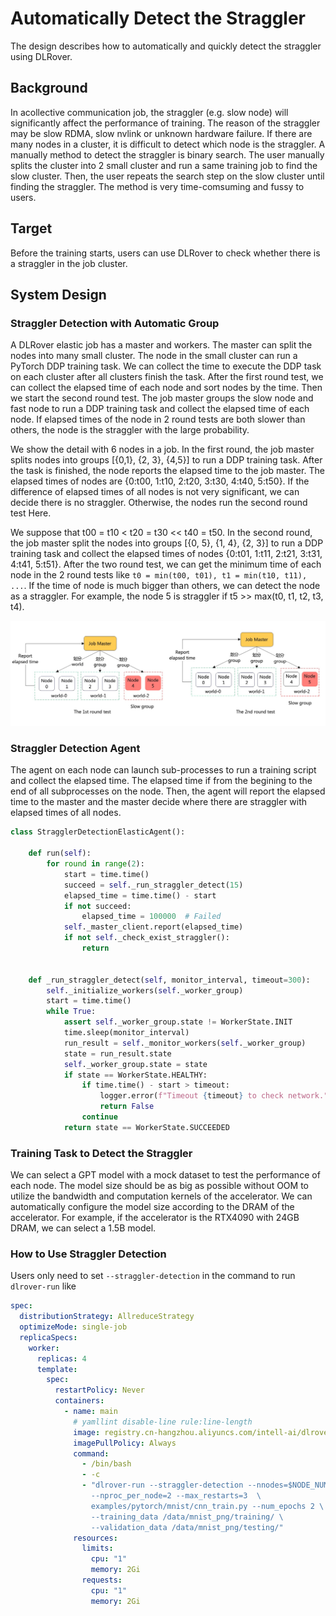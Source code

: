 # Automatically Detect the Straggler

The design describes how to automatically and quickly detect the straggler
using DLRover.

## Background

In acollective communication job, the straggler (e.g. slow node) will significantly
affect the performance of training. The reason of the straggler may be slow RDMA,
slow nvlink or unknown hardware failure.
If there are many nodes in a cluster, it is difficult to detect which node is the straggler.
A manually method to detect the straggler is binary search. The user manually splits the cluster
into 2 small cluster and run a same training job to find the slow cluster. Then, the user
repeats the search step on the slow cluster until finding the straggler. The method is
very time-comsuming and fussy to users.

## Target

Before the training starts, users can use DLRover to check whether there is a straggler
in the job cluster.

## System Design

### Straggler Detection with Automatic Group

A DLRover elastic job has a master and workers. The master can split the nodes into many small
cluster. The node in the small cluster can run a PyTorch DDP training task. We can collect the
time to execute the DDP task on each cluster after all clusters finish the task. After the
first round test, we can collect the elapsed time of each node and sort nodes by the time.
Then we start the second round test. The job master groups the slow node and fast node to run
a DDP training task and collect the elapsed time of each node. If elapsed times of the node
in 2 round tests are both slower than others, the node is the straggler with the large
probability.

We show the detail with 6 nodes in a job. In the first round, the job master splits nodes
into groups [{0,1}, {2, 3}, {4,5}] to run a DDP training task. After the task is finished,
the node reports the elapsed time to the job master. The elapsed times of nodes are
{0:t00, 1:t10, 2:t20, 3:t30, 4:t40, 5:t50}. If the difference of elapsed times of all nodes
is not very significant, we can decide there is no straggler. Otherwise, the nodes run
the second round test Here.

We suppose that t00 = t10 < t20 = t30 << t40 = t50.
In the second round, the job master split the nodes into groups [{0, 5}, {1, 4}, {2, 3}]
to run a DDP training task and collect the elapsed times of nodes {0:t01, 1:t11, 2:t21, 3:t31, 4:t41, 5:t51}.
After the two round test, we can get the minimum time of each node in the 2 round tests like
`t0 = min(t00, t01), t1 = min(t10, t11), ...`. If the time of node is much bigger than others,
we can detect the node as a straggler. For example, the node 5 is straggler if
t5 >> max(t0, t1, t2, t3, t4).

<div align="center">
<img src="../figures/straggler-detection.jpg" alt="Editor" width="800">
</div>

### Straggler Detection Agent

The agent on each node can launch sub-processes to run a training script and collect the elapsed time.
The elapsed time if from the begining to the end of all subprocesses on the node.
Then, the agent will report the elapsed time to the master and the master
decide where there are straggler with elapsed times of all nodes.

```python
class StragglerDetectionElasticAgent():

    def run(self):
        for round in range(2):
            start = time.time()
            succeed = self._run_straggler_detect(15)
            elapsed_time = time.time() - start
            if not succeed:
                elapsed_time = 100000  # Failed
            self._master_client.report(elapsed_time)
            if not self._check_exist_straggler():
                return
            

    def _run_straggler_detect(self, monitor_interval, timeout=300):
        self._initialize_workers(self._worker_group)
        start = time.time()
        while True:
            assert self._worker_group.state != WorkerState.INIT
            time.sleep(monitor_interval)
            run_result = self._monitor_workers(self._worker_group)
            state = run_result.state
            self._worker_group.state = state
            if state == WorkerState.HEALTHY:
                if time.time() - start > timeout:
                    logger.error(f"Timeout {timeout} to check network.")
                    return False
                continue
            return state == WorkerState.SUCCEEDED
```

### Training Task to Detect the Straggler

We can select a GPT model with a mock dataset to test the performance of each node.
The model size should be as big as possible without OOM to utilize the bandwidth and computation
kernels of the accelerator. We can automatically configure the model size according to
the DRAM of the accelerator. For example, if the accelerator is the RTX4090 with 24GB
DRAM, we can select a 1.5B model.

### How to Use Straggler Detection

Users only need to set `--straggler-detection` in the command to run `dlrover-run` like

```yaml
spec:
  distributionStrategy: AllreduceStrategy
  optimizeMode: single-job
  replicaSpecs:
    worker:
      replicas: 4
      template:
        spec:
          restartPolicy: Never
          containers:
            - name: main
              # yamllint disable-line rule:line-length
              image: registry.cn-hangzhou.aliyuncs.com/intell-ai/dlrover:pytorch-example
              imagePullPolicy: Always
              command:
                - /bin/bash
                - -c
                - "dlrover-run --straggler-detection --nnodes=$NODE_NUM \
                  --nproc_per_node=2 --max_restarts=3  \
                  examples/pytorch/mnist/cnn_train.py --num_epochs 2 \
                  --training_data /data/mnist_png/training/ \
                  --validation_data /data/mnist_png/testing/"
              resources:
                limits:
                  cpu: "1"
                  memory: 2Gi
                requests:
                  cpu: "1"
                  memory: 2Gi
```
